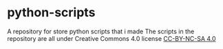 # python-scripts
A repository for store python scripts that i made
The scripts in the repository are all under Creative Commons 4.0 license [CC-BY-NC-SA 4.0](https://creativecommons.org/licenses/by-nc-sa/4.0/) 
